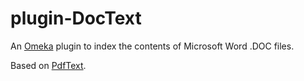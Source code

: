 plugin-DocText
==============
An [Omeka](http://omeka.org) plugin to index the contents of Microsoft Word .DOC files.

Based on [PdfText](https://github.com/omeka/plugin-PdfText).